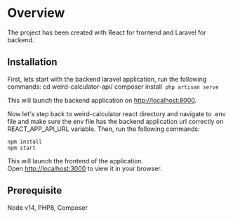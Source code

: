 # Overview

The project has been created with React for frontend and Laravel for backend. 

## Installation

First, lets start with the backend laravel application, run the following commands:
    cd weird-calculator-api/
    composer install`
    php artisan serve`

This will launch the backend application on [http://localhost:8000](http://localhost:8000). 

Now let's step back to weird-calculator react directory and navigate to .env file and make sure the env file has the backend application url correctly on REACT_APP_API_URL variable. Then, run the following commands: 

    npm install
    npm start

This will launch the frontend of the application.\
Open [http://localhost:3000](http://localhost:3000) to view it in your browser.

## Prerequisite 
Node v14, PHP8, Composer
